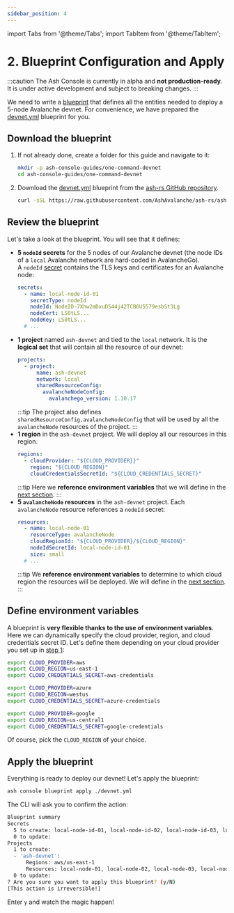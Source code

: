 ```yaml
---
sidebar_position: 4
---
```


import Tabs from '@theme/Tabs';
import TabItem from '@theme/TabItem';

# 2. Blueprint Configuration and Apply

:::caution
The Ash Console is currently in alpha and **not production-ready**. It is under active development and subject to breaking changes.
:::

We need to write a [blueprint](/docs/console/glossary#blueprint) that defines all the entities needed to deploy a 5-node Avalanche devnet. For convenience, we have prepared the [devnet.yml](https://github.com/AshAvalanche/ash-rs/blob/ash-console-alpha/crates/ash_cli/examples/console/blueprint/devnet.yml) blueprint for you.

## Download the blueprint

1. If not already done, create a folder for this guide and navigate to it:

   ```bash
   mkdir -p ash-console-guides/one-command-devnet
   cd ash-console-guides/one-command-devnet
   ```

2. Download the [devnet.yml](https://github.com/AshAvalanche/ash-rs/blob/ash-console-alpha/crates/ash_cli/examples/console/blueprint/devnet.yml) blueprint from the [ash-rs GitHub repository](https://github.com/AshAvalanche/ash-rs).

   ```bash
   curl -sSL https://raw.githubusercontent.com/AshAvalanche/ash-rs/ash-console-alpha/crates/ash_cli/examples/console/blueprint/devnet.yml -o devnet.yml
   ```

## Review the blueprint

Let's take a look at the blueprint. You will see that it defines:

- **5 `nodeId` secrets** for the 5 nodes of our Avalanche devnet (the node IDs of a `local` Avalanche network are hard-coded in AvalancheGo).  
  A `nodeId` [secret](/docs/console/glossary#secret) contains the TLS keys and certificates for an Avalanche node:
  ```yaml
  secrets:
    - name: local-node-id-01
      secretType: nodeId
      nodeId: NodeID-7Xhw2mDxuDS44j42TCB6U5579esbSt3Lg
      nodeCert: LS0tLS...
      nodeKey: LS0tLS...
    # ...
  ```
- **1 project** named `ash-devnet` and tied to the `local` network. It is the **logical set** that will contain all the resource of our devnet:
  ```yaml
  projects:
    - project:
        name: ash-devnet
        network: local
        sharedResourceConfig:
          avalancheNodeConfig:
            avalanchego_version: 1.10.17
  ```
  :::tip
  The project also defines `sharedResourceConfig.avalancheNodeConfig` that will be used by all the `avalancheNode` resources of the project.
  :::
- **1 region** in the `ash-devnet` project. We will deploy all our resources in this region.
  ```yaml
  regions:
    - cloudProvider: "${CLOUD_PROVIDER}}"
      region: "${CLOUD_REGION}"
      cloudCredentialsSecretId: "${CLOUD_CREDENTIALS_SECRET}"
  ```
  :::tip
  Here we **reference environment variables** that we will define in the [next section](#define-environment-variables).
  :::
- **5 `avalancheNode` resources** in the `ash-devnet` project. Each `avalancheNode` resource references a `nodeId` secret:
  ```yaml
  resources:
    - name: local-node-01
      resourceType: avalancheNode
      cloudRegionId: "${CLOUD_PROVIDER}/${CLOUD_REGION}"
      nodeIdSecretId: local-node-id-01
      size: small
    # ...
  ```
  :::tip
  We **reference environment variables** to determine to which cloud region the resources will be deployed. We will define in the [next section](#define-environment-variables).
  :::

## Define environment variables

A blueprint is **very flexible thanks to the use of environment variables**. Here we can dynamically specify the cloud provider, region, and cloud credentials secret ID. Let's define them depending on your cloud provider you set up in [step 1](/docs/console/guides/blueprint/cloud-credentials):

<Tabs groupId="cloud-provider">
  <TabItem value="aws" label="Example for AWS" default>

```bash
export CLOUD_PROVIDER=aws
export CLOUD_REGION=us-east-1
export CLOUD_CREDENTIALS_SECRET=aws-credentials
```

</TabItem>
<TabItem value="azure" label="Example for Azure">

```bash
export CLOUD_PROVIDER=azure
export CLOUD_REGION=westus
export CLOUD_CREDENTIALS_SECRET=azure-credentials
```

</TabItem>
<TabItem value="google" label="Example for Google Cloud">

```bash
export CLOUD_PROVIDER=google
export CLOUD_REGION=us-central1
export CLOUD_CREDENTIALS_SECRET=google-credentials
```

</TabItem>
</Tabs>

Of course, pick the `CLOUD_REGION` of your choice.

## Apply the blueprint

Everything is ready to deploy our devnet! Let's apply the blueprint:

```bash title="Command"
ash console blueprint apply ./devnet.yml
```

The CLI will ask you to confirm the action:

```bash title="Confirmation prompt"
Blueprint summary
Secrets
  5 to create: local-node-id-01, local-node-id-02, local-node-id-03, local-node-id-04, local-node-id-05
  0 to update:
Projects
  1 to create:
  - 'ash-devnet':
      Regions: aws/us-east-1
      Resources: local-node-01, local-node-02, local-node-03, local-node-04, local-node-05
  0 to update:
? Are you sure you want to apply this blueprint? (y/N)
[This action is irreversible!]
```

Enter `y` and watch the magic happen!
